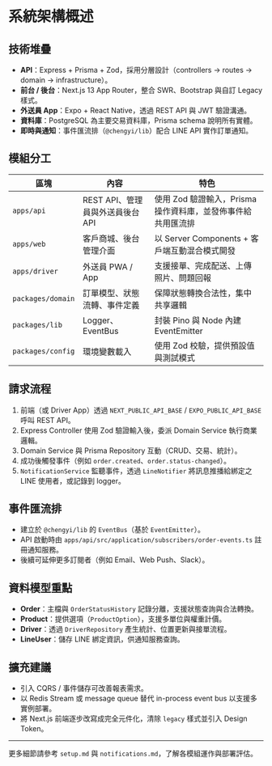 # 系統架構概述

## 技術堆疊
- **API**：Express + Prisma + Zod，採用分層設計（controllers → routes → domain → infrastructure）。
- **前台 / 後台**：Next.js 13 App Router，整合 SWR、Bootstrap 與自訂 Legacy 樣式。
- **外送員 App**：Expo + React Native，透過 REST API 與 JWT 驗證溝通。
- **資料庫**：PostgreSQL 為主要交易資料庫，Prisma schema 說明所有實體。
- **即時與通知**：事件匯流排（`@chengyi/lib`）配合 LINE API 實作訂單通知。

## 模組分工
| 區塊 | 內容 | 特色 |
| --- | --- | --- |
| `apps/api` | REST API、管理員與外送員後台 API | 使用 Zod 驗證輸入，Prisma 操作資料庫，並發佈事件給共用匯流排 |
| `apps/web` | 客戶商城、後台管理介面 | 以 Server Components + 客戶端互動混合模式開發 |
| `apps/driver` | 外送員 PWA / App | 支援接單、完成配送、上傳照片、問題回報 |
| `packages/domain` | 訂單模型、狀態流轉、事件定義 | 保障狀態轉換合法性，集中共享邏輯 |
| `packages/lib` | Logger、EventBus | 封裝 Pino 與 Node 內建 EventEmitter |
| `packages/config` | 環境變數載入 | 使用 Zod 校驗，提供預設值與測試模式 |

## 請求流程
1. 前端（或 Driver App）透過 `NEXT_PUBLIC_API_BASE` / `EXPO_PUBLIC_API_BASE` 呼叫 REST API。
2. Express Controller 使用 Zod 驗證輸入後，委派 Domain Service 執行商業邏輯。
3. Domain Service 與 Prisma Repository 互動（CRUD、交易、統計）。
4. 成功後觸發事件（例如 `order.created`、`order.status-changed`）。
5. `NotificationService` 監聽事件，透過 `LineNotifier` 將訊息推播給綁定之 LINE 使用者，或記錄到 logger。

## 事件匯流排
- 建立於 `@chengyi/lib` 的 `EventBus`（基於 `EventEmitter`）。
- API 啟動時由 `apps/api/src/application/subscribers/order-events.ts` 註冊通知服務。
- 後續可延伸更多訂閱者（例如 Email、Web Push、Slack）。

## 資料模型重點
- **Order**：主檔與 `OrderStatusHistory` 記錄分離，支援狀態查詢與合法轉換。
- **Product**：提供選項（`ProductOption`），支援多單位與權重計價。
- **Driver**：透過 `DriverRepository` 產生統計、位置更新與接單流程。
- **LineUser**：儲存 LINE 綁定資訊，供通知服務查詢。

## 擴充建議
- 引入 CQRS / 事件儲存可改善報表需求。
- 以 Redis Stream 或 message queue 替代 in-process event bus 以支援多實例部署。
- 將 Next.js 前端逐步改寫成完全元件化，清除 `legacy` 樣式並引入 Design Token。

---
更多細節請參考 `setup.md` 與 `notifications.md`，了解各模組運作與部署評估。
